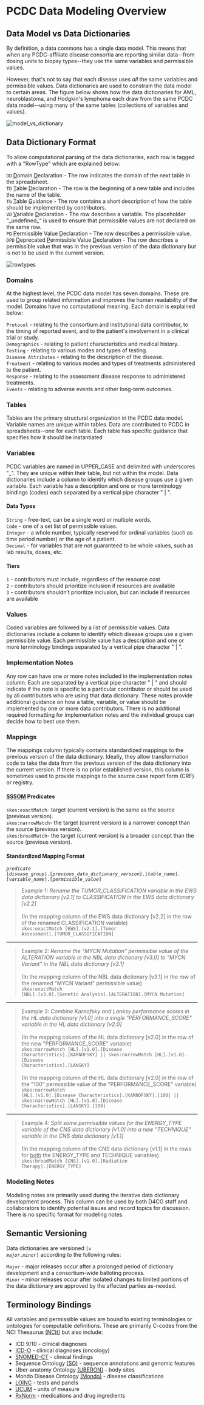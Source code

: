 # PCDC Data Modeling Overview

## Data Model vs Data Dictionaries

By definition, a data commons has a single data model. This means that when any PCDC-affiliate disease consortia are reporting similar data--from dosing units to biopsy types--they use the same variables and permissible values. 

However, that's not to say that each disease uses _all_ the same variables and permissible values. Data dictionaries are used to constrain the data model to certain areas. The figure below shows how the data dictionaries for AML, neuroblastoma, and Hodgkin's lymphoma each draw from the same PCDC data model--using many of the same tables (collections of variables and values).


![model_vs_dictionary](img/model_vs_dictionary.png)

## Data Dictionary Format

To allow computational parsing of the data dictionaries, each row is tagged with a "RowType" which are explained below:

<code>DD</code> <u>D</u>omain <u>D</u>eclaration -  The row indicates the domain of the next table in the spreadsheet.<br />
<code>TD</code> <u>T</u>able <u>D</u>eclaration - The row is the beginning of a new table and includes the name of the table.<br />
<code>TG</code> <u>T</u>able <u>G</u>uidance - The row contains a short description of how the table should be implemented by contributors.<br />
<code>VD</code> <u>V</u>ariable <u>D</u>eclaration - The row describes a variable. The placeholder "&#95;undefined&#95;" is used to ensure that permissible values are not declared on the same row.<br />
<code>PD</code> <u>P</u>ermissible Value <u>D</u>eclaration - The row describes a permissible value.<br />
<code>DPD</code> <u>D</u>eprecated <u>P</u>ermissible Value <u>D</u>eclaration - The row describes a permissible value that was in the previous version of the data dictionary but is not to be used in the current version.

![rowtypes](img/rowtypes.png)

### Domains

At the highest level, the PCDC data model has seven domains. These are used to group related information and improves the human readability of the model. Domains have no computational meaning. Each domain is explained below:<br />

<code>Protocol</code> - relating to the consortium and institutional data contributor, to the timing of reported event, and to the patient's involvement in a clinical trial or study. <br />
<code>Demographics</code> - relating to patient characteristics and medical history. <br />
<code>Testing</code> - relating to various modes and types of testing. <br />
<code>Disease Attributes</code> - relating to the description of the disease.<br />
<code>Treatment</code> - relating to various modes and types of treatments administered to the patient.<br />
<code>Response</code> - relating to the assessment disease response to administered treatments.<br />
<code>Events</code> - relating to adverse events and other long-term outcomes.

### Tables

Tables are the primary structural organization in the PCDC data model. Variable names are unique within tables. Data are contributed to PCDC in spreadsheets--one for each table. Each table has specific guidance that specifies how it should be instantiated

### Variables

PCDC variables are named in UPPER_CASE and delimited with underscores "_". They are unique within their table, but not within the model. Data dictionaries include a column to identify which disease groups use a given variable. Each variable has a description and one or more terminology bindings (codes) each separated by a vertical pipe character " | ".

#### Data Types
<code>String</code> - free-text, can be a single word or multiple words.<br />
<code>Code</code> - one of a set list of permissible values.<br />
<code>Integer</code> - a whole number, typically reserved for ordinal variables (such as time period number) or the age of a patient.<br />
<code>Decimal</code> - for variables that are not guaranteed to be whole values, such as lab results, doses, etc.

#### Tiers
<code>1</code> - contributors must include, regardless of the resource cost <br />
<code>2</code> - contributors should prioritize inclusion if resources are available<br />
<code>3</code> - contributors shouldn’t prioritize inclusion, but can include if resources are available

### Values

Coded variables are followed by a list of permissible values. Data dictionaries include a column to identify which disease groups use a given permissible value. Each permissible value has a description and one or more terminology bindings separated by a vertical pipe character " | ".

### Implementation Notes

Any row can have one or more notes included in the implementation notes column. Each are separated by a vertical pipe character " | " and should indicate if the note is specific to a particular contributor or should be used by all contributors who are using that data dictionary. These notes provide additional guidance on how a table, variable, or value should be implemented by one or more data contributors. There is no additional required formatting for implementation notes and the individual groups can decide how to best use them.

### Mappings

The mappings column typically contains standardized mappings to the previous version of the data dictionary. Ideally, they allow transformation code to take the data from the previous version of the data dictionary into the current version. If there is no prior established version, this column is sometimes used to provide mappings to the source case report form (CRF) or registry.

#### [SSSOM](https://mapping-commons.github.io/sssom/spec/#common-mapping-predicates) Predicates
<code>skos:exactMatch</code>- target (current version) is the same as the source (previous version).<br />
<code>skos:narrowMatch</code>- the target (current version) is a narrower concept than the source (previous version).<br />
<code>skos:broadMatch</code>- the target (current version) is a broader concept than the source (previous version).

#### Standardized Mapping Format  
<code>_predicate_ [_disease_group_].[_previous_data_dictionary_version_].[_table_name_].[_variable_name_].[_permissible_value_]</code>

>Example 1: <I>Rename the TUMOR_CLASSIFICATION variable in the EWS data dictionary [v2.1]  to CLASSIFICATION in the EWS data dictionary [v2.2]</i><br /><br />
> (In the mapping column of the EWS data dictionary [v2.2] in the row of the renamed CLASSIFICATION variable) <br />
> <code>skos:exactMatch [EWS].[v2.1].[Tumor Assessment].[TUMOR_CLASSIFICATION]</code>
***  

>Example 2: <I>Rename the "MYCN Mutation" permissible value of the ALTERATION variable in the NBL data dictionary [v3.0]  to "MYCN Variant" in the NBL data dictionary [v3.1]</i><br /><br />
> (In the mapping column of the NBL data dictionary [v3.1] in the row of the renamed "MYCN Variant" permissible value) <br />
> <code>skos:exactMatch [NBL].[v3.0].[Genetic Analysis].[ALTERATION].[MYCN Mutation]</code>
***  

>Example 3: <I>Combine Karnofsky and Lanksy performance scores in the HL data dictionary [v1.0] into a single "PERFORMANCE_SCORE" variable in the HL data dictionary [v2.0]</i><br /><br />
> (In the mapping column of the HL data dictionary [v2.0] in the row of the new "PERFORMANCE_SCORE" variable) <br />
> <code>skos:narrowMatch [HL].[v1.0].[Disease Characteristics].[KARNOFSKY] || skos:narrowMatch [HL].[v1.0].[Disease Characteristics].[LANSKY]</code><br /><br />
> (In the mapping column of the HL data dictionary [v2.0] in the row of the "100" permissible value of the "PERFORMANCE_SCORE" variable) <br />
> <code>skos:narrowMatch [HL].[v1.0].[Disease Characteristics].[KARNOFSKY].[100] || skos:narrowMatch [HL].[v1.0].[Disease Characteristics].[LANSKY].[100]</code><br />
***  

>Example 4: <I>Split some permissible values for the ENERGY_TYPE variable of the CNS data dictionary [v1.0] into a new "TECHNIQUE" variable in the CNS data dictionary [v1.1]</i><br /><br />
> (In the mapping column of the CNS data dictionary [v1.1] in the rows for <u>both</u> the ENERGY_TYPE and TECHNIQUE variables) <br />
> <code>skos:broadMatch [CNS].[v1.0].[Radiation Therapy].[ENERGY_TYPE]</code>

### Modeling Notes

Modeling notes are primarily used during the iterative data dictionary development process. This column can be used by both D4CG staff and collaborators to identify potential issues and record topics for discussion. There is no specific format for modeling notes.

## Semantic Versioning

Data dictionaries are versioned <code>[v <i>major</i>.<i>minor</i>]</code> according to the following rules:

<code>Major</code> - major releases occur after a prolonged period of dictionary development and a consortium-wide balloting process. <br />
<code>Minor</code> - minor releases occur after isolated changes to limited portions of the data dictionary are approved by the affected parties as-needed.

## Terminology Bindings

All variables and permissible values are bound to existing terminologies or ontologies for computable definitions. These are primarily C-codes from the NCI Thesaurus [(NCIt)](https://ncithesaurus.nci.nih.gov/ncitbrowser/) but also include:  
- ICD 9/10 - clinical diagnoses  
- [ICD-O](https://apps.who.int/iris/bitstream/handle/10665/96612/9789241548496_eng.pdf) - clinical diagnoses (oncology)  
- [SNOMED-CT](https://browser.ihtsdotools.org/?perspective=full&conceptId1=404684003&edition=MAIN/2023-05-31&release=&languages=en) - clinical findings  
- Sequence Ontology [(SO)](http://www.sequenceontology.org/browser/obob.cgi) - sequence annotations and genomic features  
- Uber-anatomy Ontology [(UBERON)](https://www.ebi.ac.uk/ols/ontologies/uberon) - body sites  
- Mondo Disease Ontology [(Mondo)](https://www.ebi.ac.uk/ols/ontologies/mondo) - disease classifications  
- [LOINC](https://loinc.org/) - tests and panels  
- [UCUM](https://ucum.org/ucum) - units of measure  
- [RxNorm](https://mor.nlm.nih.gov/RxNav/) - medications and drug ingredients  
